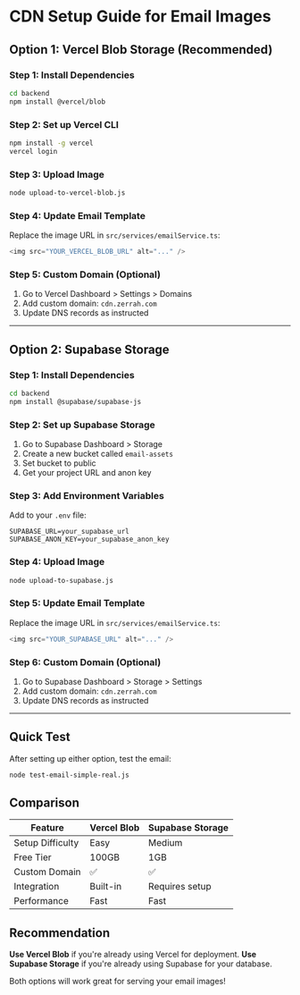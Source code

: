 # CDN Setup Guide for Email Images

## Option 1: Vercel Blob Storage (Recommended)

### Step 1: Install Dependencies
```bash
cd backend
npm install @vercel/blob
```

### Step 2: Set up Vercel CLI
```bash
npm install -g vercel
vercel login
```

### Step 3: Upload Image
```bash
node upload-to-vercel-blob.js
```

### Step 4: Update Email Template
Replace the image URL in `src/services/emailService.ts`:
```typescript
<img src="YOUR_VERCEL_BLOB_URL" alt="..." />
```

### Step 5: Custom Domain (Optional)
1. Go to Vercel Dashboard > Settings > Domains
2. Add custom domain: `cdn.zerrah.com`
3. Update DNS records as instructed

---

## Option 2: Supabase Storage

### Step 1: Install Dependencies
```bash
cd backend
npm install @supabase/supabase-js
```

### Step 2: Set up Supabase Storage
1. Go to Supabase Dashboard > Storage
2. Create a new bucket called `email-assets`
3. Set bucket to public
4. Get your project URL and anon key

### Step 3: Add Environment Variables
Add to your `.env` file:
```
SUPABASE_URL=your_supabase_url
SUPABASE_ANON_KEY=your_supabase_anon_key
```

### Step 4: Upload Image
```bash
node upload-to-supabase.js
```

### Step 5: Update Email Template
Replace the image URL in `src/services/emailService.ts`:
```typescript
<img src="YOUR_SUPABASE_URL" alt="..." />
```

### Step 6: Custom Domain (Optional)
1. Go to Supabase Dashboard > Storage > Settings
2. Add custom domain: `cdn.zerrah.com`
3. Update DNS records as instructed

---

## Quick Test

After setting up either option, test the email:

```bash
node test-email-simple-real.js
```

## Comparison

| Feature | Vercel Blob | Supabase Storage |
|---------|-------------|------------------|
| Setup Difficulty | Easy | Medium |
| Free Tier | 100GB | 1GB |
| Custom Domain | ✅ | ✅ |
| Integration | Built-in | Requires setup |
| Performance | Fast | Fast |

## Recommendation

**Use Vercel Blob** if you're already using Vercel for deployment.
**Use Supabase Storage** if you're already using Supabase for your database.

Both options will work great for serving your email images! 